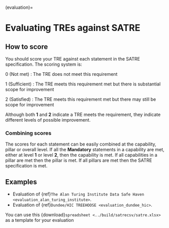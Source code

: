 (evaluation)=

# Evaluating TREs against SATRE

## How to score

You should score your TRE against each statement in the SATRE specification.
The scoring system is:

0 (Not met)
: The TRE does not meet this requirement

1 (Sufficient)
: The TRE meets this requirement met but there is substantial scope for improvement

2 (Satisfied)
: The TRE meets this requirement met but there may still be scope for improvement

Although both **1** and **2** indicate a TRE meets the requirement, they indicate different levels of possible improvement.

### Combining scores

The scores for each statement can be easily combined at the capability, pillar or overall level.
If all the **Mandatory** statements in a capability are met, either at level **1** or level **2**, then the capability is met.
If all capabilities in a pillar are met then the pillar is met.
If all pillars are met then the SATRE specification is met.

## Examples

- Evaluation of {ref}`The Alan Turing Institute Data Safe Haven <evaluation_alan_turing_institute>`.
- Evaluation of {ref}`Dundee/HIC TREEHOOSE <evaluation_dundee_hic>`.

You can use this {download}`spreadsheet <../build/satrecsv/satre.xlsx>` as a template for your evaluation
